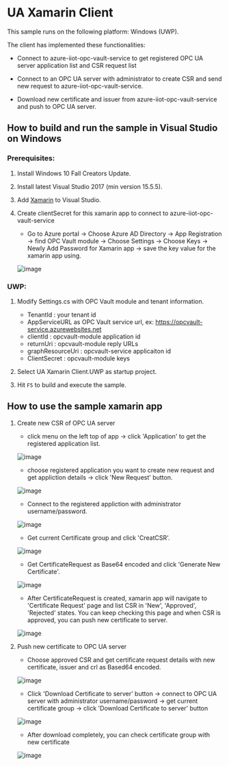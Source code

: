 # UA Xamarin Client
This sample runs on the following platform: Windows (UWP).

The client has implemented these functionalities:

- Connect to azure-iiot-opc-vault-service to get registered OPC UA server application list and CSR request list

- Connect to an OPC UA server with administrator to create CSR and send new request to azure-iiot-opc-vault-service.

- Download new certificate and issuer from azure-iiot-opc-vault-service and push to OPC UA server.

## How to build and run the sample in Visual Studio on Windows

### Prerequisites:
1. Install Windows 10 Fall Creators Update.

2. Install latest Visual Studio 2017 (min version 15.5.5).

3. Add [Xamarin](https://developer.xamarin.com/guides/cross-platform/getting_started/installation/windows/#vs2017) to Visual Studio.

4. Create clientSecret for this xamarin app to connect to azure-iiot-opc-vault-service

    - Go to Azure portal -> Choose Azure AD Directory -> App Registration -> find OPC Vault module -> Choose Settings -> Choose Keys -> Newly Add Password for Xamarin app -> save the key value for the xamarin app using.
    
    ![image](https://github.com/YTWANGP/azure-iiot-opc-vault-service/blob/master/docs/ClientSecrect.png)

### UWP:
1. Modify Settings.cs with OPC Vault module and tenant information.
   - TenantId : your tenant id
   - AppServiceURL as OPC Vault service url, ex: https://opcvault-service.azurewebsites.net
   - clientId : opcvault-module application id
   - returnUri : opcvault-module reply URLs
   - graphResourceUri : opcvault-service applicaiton id
   - ClientSecret : opcvault-module keys
   
2. Select UA Xamarin Client.UWP as startup project.

3. Hit `F5` to build and execute the sample.

## How to use the sample xamarin app

1. Create new CSR of OPC UA server
    - click menu on the left top of app ->  click 'Application' to get the registered application list.
    
    ![image](https://github.com/YTWANGP/azure-iiot-opc-vault-service/blob/master/docs/Applicationlist.png)
    - choose registered application you want to create new request and get appliction details -> click 'New Request' button.
    
    ![image](https://github.com/YTWANGP/azure-iiot-opc-vault-service/blob/master/docs/ApplicationDetails.png)
    - Connect to the registered appliction with administrator username/password.
    
    ![image](https://github.com/YTWANGP/azure-iiot-opc-vault-service/blob/master/docs/ConnectServer.png)
    - Get current Certificate group and click 'CreatCSR'.
    
    ![image](https://github.com/YTWANGP/azure-iiot-opc-vault-service/blob/master/docs/CertificateGroupBefore.png)
    - Get CertificateRequest as Base64 encoded and click 'Generate New Certificate'.
    
    ![image](https://github.com/YTWANGP/azure-iiot-opc-vault-service/blob/master/docs/GenerateNewCert.png)
    - After CertificateRequest is created, xamarin app will navigate to 'Certificate Request' page and list CSR in 'New', 'Approved', 'Rejected' states. You can keep checking this page and when CSR is approved, you can push new certificate to server.
    
    ![image](https://github.com/YTWANGP/azure-iiot-opc-vault-service/blob/master/docs/CSRList.png)
 
2. Push new certificate to OPC UA server
    - Choose approved CSR and get certificate request details with new certificate, issuer and crl as Based64 encoded.
    
    ![image](https://github.com/YTWANGP/azure-iiot-opc-vault-service/blob/master/docs/CSRDetails.png)
    - Click 'Download Certificate to server' button -> connect to OPC UA server with administrator username/password -> get current certificate group -> click 'Download Certificate to server' button
    
    ![image](https://github.com/YTWANGP/azure-iiot-opc-vault-service/blob/master/docs/DownloadCert.png)
    
    - After download completely, you can check certificate group with new certificate
    
    ![image](https://github.com/YTWANGP/azure-iiot-opc-vault-service/blob/master/docs/CertificateGroupAfter.png)
